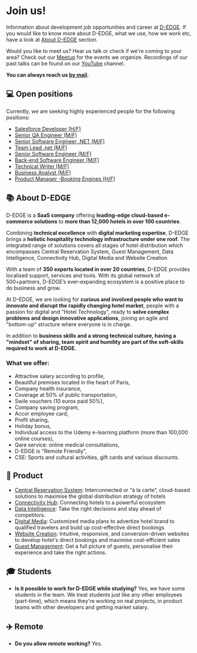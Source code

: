 # Join us!

Information about development job opportunities and career at [D-EDGE](https://d-edge.com). If you would like to know more about D-EDGE, what we use, how we work etc, have a look at [About D-EDGE](#about-d-edge) section.

Would you like to meet us? Hear us talk or check if we're coming to your area? Check out our [Meetup](https://www.meetup.com/D-EDGE-tech/) for the events we organize. Recordings of our past talks can be found on our [YouTube](https://www.youtube.com/watch?v=lcuTJYw-jsw&list=PLychnrjxWBViBfk5V68i6tVZDM5UhNhBB) channel.

**You can always reach us [by mail](mailto:softwarecraft@d-edge.com).**

## 💻 Open positions

Currently, we are seeking highly experienced people for the following positions:

* [Salesforce Developer (H/F)](https://d-edge.welcomekit.co/companies/d-egde-hospitality-solutions/jobs/developpeur-salesforce-junior-h-f_paris_DHS_g7ebw23)
* [Senior QA Engineer (M/F)](https://d-edge.welcomekit.co/companies/d-egde-hospitality-solutions/jobs/qa-engineer-senior-h-f_paris)
* [Senior Software Engineer .NET (M/F)](https://d-edge.welcomekit.co/companies/d-egde-hospitality-solutions/jobs/back-end-developer-net-c_paris)
* [Team Lead .net (M/F)](https://d-edge.welcomekit.co/companies/d-egde-hospitality-solutions/jobs/team-lead-net-h-f_paris)
* [Senior Software Engineer (M/F)](https://d-edge.welcomekit.co/companies/d-egde-hospitality-solutions/jobs/senior-software-engineer-m-f_barcelona)
* [Back-end Software Engineer (M/F)](https://d-edge.welcomekit.co/companies/d-egde-hospitality-solutions/jobs/back-end-developper-net-c-f-h-f_paris)
* [Technical Writer (M/F)](https://d-edge.welcomekit.co/companies/d-egde-hospitality-solutions/jobs/technical-writer-m-f_paris)
* [Business Analyst (M/F)](https://d-edge.welcomekit.co/companies/d-egde-hospitality-solutions/jobs/business-analyst-m-f_paris)
* [Product Manager -Booking Engines (H/F)](https://d-edge.welcomekit.co/companies/d-egde-hospitality-solutions/jobs/product-manager-payment-systems-h-f_paris_DHS_DbJK7JM)

## 📚 About D-EDGE

D-EDGE is a **SaaS company** offering **leading-edge cloud-based e-commerce solutions** to **more than 12,000 hotels in over 100 countries**.

Combining **technical excellence** with **digital marketing expertise**, D-EDGE brings a **holistic hospitality technology infrastructure under one roof**. The integrated range of solutions covers all stages of hotel distribution which encompasses Central Reservation System, Guest Management, Data Intelligence, Connectivity Hub, Digital Media and Website Creation.

With a team of **350 experts located in over 20 countries**, D-EDGE provides localised support, services and tools. With its global network of 500+partners, D-EDGE’s ever-expanding ecosystem is a positive place to do business and grow.

At D-EDGE, we are looking for **curious and involved people who want to innovate and disrupt the rapidly changing hotel market**, people with a passion for digital and "Hotel Technology", ready to **solve complex problems and design innovative applications**, joining an agile and "bottom-up" structure where everyone is in charge.

In addition to **business skills and a strong technical culture, having a "mindset" of sharing, team spirit and humility are part of the soft-skills required to work at D-EDGE.**

### What we offer:

* Attractive salary according to profile,
* Beautiful premises located in the heart of Paris,
* Company health insurance,
* Coverage at 50% of public transportation,
* Swile vouchers (10 euros paid 50%),
* Company saving program,
* Accor employee card,
* Profit sharing,
* Holiday bonus,
* Individual access to the Udemy e-learning platform (more than 100,000 online courses),
* Qare service: online medical consultations,
* D-EDGE is "Remote Friendly",
* CSE: Sports and cultural activities, gift cards and various discounts.

## 🏨 Product

* [Central Reservation System](https://www.d-edge.com/product_family/central-reservation-system/): Interconnected or “à la carte”, cloud-based solutions to maximise the global distribution strategy of hotels
* [Connectivity Hub](https://www.d-edge.com/product_family/connectivity/): Connecting hotels to a powerful ecosystem
* [Data Intelligence](https://www.d-edge.com/product_family/data-intelligence/): Take the right decisions and stay ahead of competitors.
* [Digital Media](https://www.d-edge.com/product_family/digital-media/): Customized media plans to advertize hotel brand to qualified travelers and build up cost-effective direct bookings
* [Website Creation](https://www.d-edge.com/product_family/website-creation/): Intuitive, responsive, and conversion-driven websites to develop hotel's direct bookings and maximise cost-efficient sales
* [Guest Management](https://www.d-edge.com/product_family/guest-management/): Get a full picture of guests, personalise their experience and take the right actions.

## 🎓 Students

- **Is it possible to work for D-EDGE while studying?** Yes, we have some students in the team. We treat students just like any other employees (part-time), which means they're working on real projects, in product teams with other developers and getting market salary.

## ✈️ Remote

- **Do you allow remote working?** Yes.
